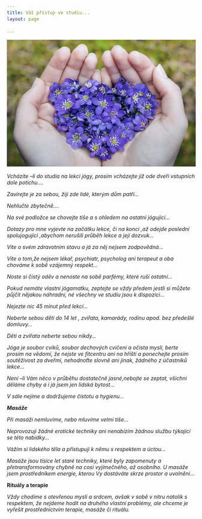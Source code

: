 ```yaml
---
title: Váš přístup ve studiu...
layout: page

---
```

![](/uploads/gettyimages-655101628-612x612.jpg)

_Vcházíte –li do studia na lekci jógy, prosím vcházejte již ode dveří vstupních dole potichu…._

_Zavírejte je za sebou, žijí zde lidé, kterým dům patří…_

_Nehlučte zbytečně…._

_Na své podložce se chovejte tiše a s ohledem na ostatní jógující…_

_Dotazy pro mne vyjevte na začátku lekce, či na konci ,až odejde poslední spolujogující ,abychom nerušili průběh lekce a její dozvuk…_

_Víte o svém zdravotním stavu a já za něj nejsem zodpovědná…_

_Víte o tom,že nejsem lékař, psychiatr, psycholog ani terapeut a oba chováme k sobě vzájemný respekt…_

_Noste si čistý oděv a nenoste na sobě parfémy, které ruší ostatní…_

_Pokud nemáte vlastní jógamatku, zeptejte se vždy předem jestli si můžete půjčit nějakou náhradní, né všechny ve studiu jsou k dispozici…_

_Nejezte nic 45 minut před lekcí…_

_Neberte sebou děti do 14 let , zvířata, kamarády, rodinu apod. bez předešlé domluvy…_

_Děti a zvířata neberte sebou nikdy…_

_Jóga je soubor cviků, soubor dechových cvičení a očista mysli, berte prosím na vědomí, že nejste ve fitcentru ani na hřišti a ponechejte prosím soutěživost za dveřmi, nehodnoťte slovně ani jinak, žádného z účastníků lekce…_

_Není –li Vám něco v průběhu dostatečně jasné,nebojte se zeptat, všichni děláme chyby a i já jsem jen lidská bytost…_

_V sále nejíme a dodržujeme čistotu a hygienu…_

**_Masáže_**

_Při masáži nemluvíme, nebo mluvíme velmi tiše…_

_Neprovozuji žádné erotické techniky ani nenabízím žádnou službu týkající se této nabídky…_

_Vážím si lidského těla a přistupuji k němu s respektem a úctou…_

_Masáže jsou tísíce let staré techniky, které byly zapomenuty a přetransformovány chybně na cosi vyjímečného, až osobního. U masáže jsem prostředníkem energie, kterou Vy dostáváte skrze prostor a uvolnění…_

**Rituály a terapie**

_Vždy chodíme s otevřenou myslí a srdcem, avšak v sobě v nitru natolik s respektem, že nejdeme hodit na druhého vlastní problémy, ale chceme je vyřešit prostřednictvím terapie, masáže či rituálu._